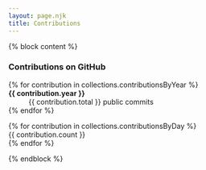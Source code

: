 ```yaml
---
layout: page.njk
title: Contributions
---
```


{% block content %}

<h3 class="no-mt">Contributions on GitHub</h3>

<dl  class="">
  {% for contribution in collections.contributionsByYear %}
    <dt><b>{{ contribution.year }}</b></dt> <dd>{{ contribution.total }} public commits</dd>
    <!-- <li style="background-color: {{contribution.color}}">{{ contribution.date }} -- {{ contribution.count }}</li> -->
  {% endfor %}
</dl>

<div  class="contributions-grid">
  {% for contribution in collections.contributionsByDay %}
    <div style="background-color: {{ contribution.color }}" data-date="{{ contribution.date }}">{{ contribution.count }}</div>
    <!-- <li style="background-color: {{contribution.color}}">{{ contribution.date }} -- {{ contribution.count }}</li> -->
  {% endfor %}
</div>

{% endblock %}